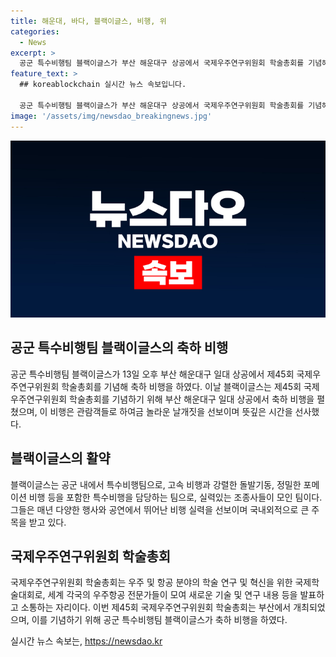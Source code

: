 ```yaml
---
title: 해운대, 바다, 블랙이글스, 비행, 위
categories:
  - News
excerpt: >
  공군 특수비행팀 블랙이글스가 부산 해운대구 상공에서 국제우주연구위원회 학술총회를 기념해 축하 비행을 펼쳤습니다. 2024년 7월 13일, 이들의 매료하는 비행은 관람객들을 홀렸습니다.
feature_text: >
  ## koreablockchain 실시간 뉴스 속보입니다.

  공군 특수비행팀 블랙이글스가 부산 해운대구 상공에서 국제우주연구위원회 학술총회를 기념해 축하 비행을 펼쳤습니다. 2024년 7월 13일, 이들의 매료하는 비행은 관람객들을 홀렸습니다.
image: '/assets/img/newsdao_breakingnews.jpg'
---
```


<p><img src="/assets/img/newsdao_breakingnews.jpg" alt="koreablockchain 속보" /></p>

<h2 data-ke-size="size26">공군 특수비행팀 블랙이글스의 축하 비행</h2>

<p data-ke-size="size16">공군 특수비행팀 블랙이글스가 13일 오후 부산 해운대구 일대 상공에서 제45회 국제우주연구위원회 학술총회를 기념해 축하 비행을 하였다. 이날 블랙이글스는 제45회 국제우주연구위원회 학술총회를 기념하기 위해 부산 해운대구 일대 상공에서 축하 비행을 펼쳤으며, 이 비행은 관람객들로 하여금 놀라운 날개짓을 선보이며 뜻깊은 시간을 선사했다.</p>

<h2 data-ke-size="size26">블랙이글스의 활약</h2>

<p data-ke-size="size16">블랙이글스는 공군 내에서 특수비행팀으로, 고속 비행과 강렬한 돌발기동, 정밀한 포메이션 비행 등을 포함한 특수비행을 담당하는 팀으로, 실력있는 조종사들이 모인 팀이다. 그들은 매년 다양한 행사와 공연에서 뛰어난 비행 실력을 선보이며 국내외적으로 큰 주목을 받고 있다.</p>

<h2 data-ke-size="size26">국제우주연구위원회 학술총회</h2>

<p data-ke-size="size16">국제우주연구위원회 학술총회는 우주 및 항공 분야의 학술 연구 및 혁신을 위한 국제학술대회로, 세계 각국의 우주항공 전문가들이 모여 새로운 기술 및 연구 내용 등을 발표하고 소통하는 자리이다. 이번 제45회 국제우주연구위원회 학술총회는 부산에서 개최되었으며, 이를 기념하기 위해 공군 특수비행팀 블랙이글스가 축하 비행을 하였다.</p>
실시간 뉴스 속보는, <a href="https://newsdao.kr" rel="dofollow">https://newsdao.kr</a>


